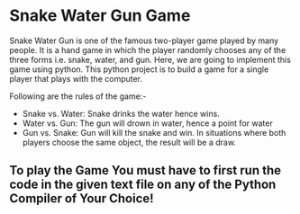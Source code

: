 # Snake Water Gun Game 

Snake Water Gun is one of the famous two-player game played by many people. It is a hand game in which the player randomly chooses any of the three forms i.e. snake, 
water, and gun. Here, we are going to implement this game using python.
This python project is to build a game for a single player that plays with the computer.

Following are the rules of the game:- 

  - Snake vs. Water: Snake drinks the water hence wins.
  - Water vs. Gun: The gun will drown in water, hence a point for water
  - Gun vs. Snake: Gun will kill the snake and win.
In situations where both players choose the same object, the result will be a draw.

## To play the Game You must have to first run the code in the given text file on any of the Python Compiler of Your Choice!
